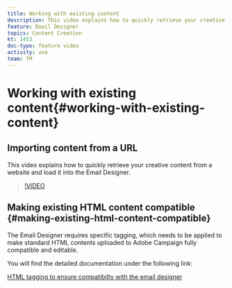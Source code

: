 ```yaml
---
title: Working with existing content
description: This video explains how to quickly retrieve your creative content from a website and load it into the Email Designer.
feature: Email Designer 
topics: Content Creation
kt: 1453
doc-type: feature video
activity: use
team: TM
---
```


# Working with existing content{#working-with-existing-content}

## Importing content from a URL

This video explains how to quickly retrieve your creative content from a website and load it into the Email Designer.

>[!VIDEO](https://video.tv.adobe.com/v/25926?quality=12)

## Making existing HTML content compatible {#making-existing-html-content-compatible}

The Email Designer requires specific tagging, which needs to be applied to make standard HTML contents uploaded to Adobe Campaign fully compatible and editable.

You will find the detailed documentation under the following link:

[HTML tagging to ensure compatibilty with the email designer](https://helpx.adobe.com/campaign/standard/designing/using/editing-existing-contents-with-the-email-designer.html#html-tagging-to-ensure-compatibility-with-the-email-designer)